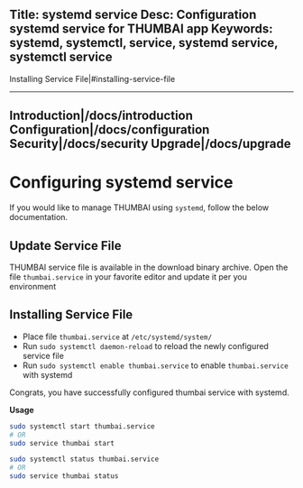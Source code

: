 Title: systemd service
Desc: Configuration systemd service for THUMBAI app
Keywords: systemd, systemctl, service, systemd service, systemctl service
---
Installing Service File|#installing-service-file
______________________________
Introduction|/docs/introduction
Configuration|/docs/configuration
Security|/docs/security
Upgrade|/docs/upgrade
---
# Configuring systemd service

If you would like to manage THUMBAI using `systemd`, follow the below documentation.


## Update Service File

THUMBAI service file is available in the download binary archive. Open the file `thumbai.service` in your favorite editor and update it per you environment

## Installing Service File

* Place file `thumbai.service` at `/etc/systemd/system/`
* Run `sudo systemctl daemon-reload` to reload the newly configured service file
* Run `sudo systemctl enable thumbai.service` to enable `thumbai.service` with systemd

Congrats, you have successfully configured thumbai service with systemd.

**Usage**

```bash
sudo systemctl start thumbai.service
# OR
sudo service thumbai start
```

```bash
sudo systemctl status thumbai.service
# OR
sudo service thumbai status
```
